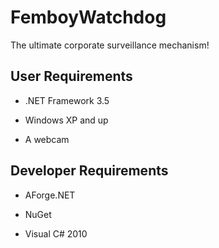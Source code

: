 # FemboyWatchdog

The ultimate corporate surveillance mechanism!

## User Requirements

- .NET Framework 3.5

- Windows XP and up

- A webcam

## Developer Requirements

- AForge.NET

- NuGet

- Visual C# 2010
